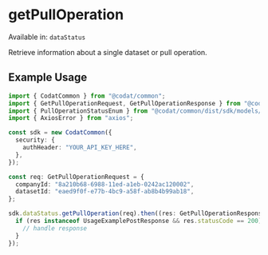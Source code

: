 # getPullOperation
Available in: `dataStatus`

Retrieve information about a single dataset or pull operation.

## Example Usage
```typescript
import { CodatCommon } from "@codat/common";
import { GetPullOperationRequest, GetPullOperationResponse } from "@codat/common/dist/sdk/models/operations";
import { PullOperationStatusEnum } from "@codat/common/dist/sdk/models/shared";
import { AxiosError } from "axios";

const sdk = new CodatCommon({
  security: {
    authHeader: "YOUR_API_KEY_HERE",
  },
});

const req: GetPullOperationRequest = {
  companyId: "8a210b68-6988-11ed-a1eb-0242ac120002",
  datasetId: "eaed9f0f-e77b-4bc9-a58f-ab8b4b99ab18",
};

sdk.dataStatus.getPullOperation(req).then((res: GetPullOperationResponse | AxiosError) => {
  if (res instanceof UsageExamplePostResponse && res.statusCode == 200) {
    // handle response
  }
});
```